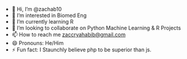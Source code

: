 - 👋 Hi, I’m @zachab10
- 👀 I’m interested in Biomed Eng
- 🌱 I’m currently learning R
- 💞️ I’m looking to collaborate on Python Machine Learning & R Projects
- 📫 How to reach me zaccryahabib@gmail.com
- 😄 Pronouns: He/Him
- ⚡ Fun fact: I Staunchly believe php to be superior than js. 

<!---
zachab10/zachab10 is a ✨ special ✨ repository because its `README.md` (this file) appears on your GitHub profile.
You can click the Preview link to take a look at your changes.
--->
